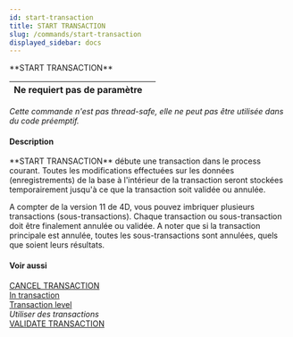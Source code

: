 ```yaml
---
id: start-transaction
title: START TRANSACTION
slug: /commands/start-transaction
displayed_sidebar: docs
---
```


<!--REF #_command_.START TRANSACTION.Syntax-->**START TRANSACTION**<!-- END REF-->
<!--REF #_command_.START TRANSACTION.Params-->
| Ne requiert pas de paramètre |  |
| --- | --- |

<!-- END REF-->

*Cette commande n'est pas thread-safe, elle ne peut pas être utilisée dans du code préemptif.*


#### Description 

<!--REF #_command_.START TRANSACTION.Summary-->**START TRANSACTION** débute une transaction dans le process courant.<!-- END REF--> Toutes les modifications effectuées sur les données (enregistrements) de la base à l'intérieur de la transaction seront stockées temporairement jusqu'à ce que la transaction soit validée ou annulée.

A compter de la version 11 de 4D, vous pouvez imbriquer plusieurs transactions (sous-transactions). Chaque transaction ou sous-transaction doit être finalement annulée ou validée. A noter que si la transaction principale est annulée, toutes les sous-transactions sont annulées, quels que soient leurs résultats.

#### Voir aussi 

[CANCEL TRANSACTION](cancel-transaction.md)  
[In transaction](in-transaction.md)  
[Transaction level](transaction-level.md)  
*Utiliser des transactions*  
[VALIDATE TRANSACTION](validate-transaction.md)  